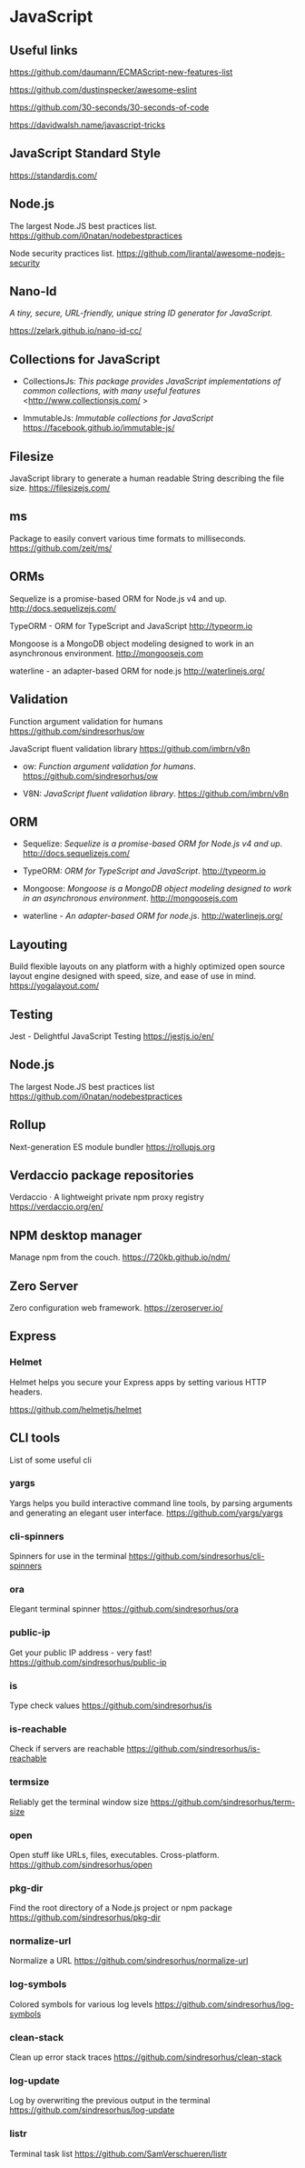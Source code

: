 # JavaScript

## Useful links

<https://github.com/daumann/ECMAScript-new-features-list>

<https://github.com/dustinspecker/awesome-eslint>

<https://github.com/30-seconds/30-seconds-of-code>

<https://davidwalsh.name/javascript-tricks>

## JavaScript Standard Style

<https://standardjs.com/>

## Node.js

The largest Node.JS best practices list.
<https://github.com/i0natan/nodebestpractices>

Node security practices list.
<https://github.com/lirantal/awesome-nodejs-security>

## Nano-Id

_A tiny, secure, URL-friendly, unique string ID generator for JavaScript._

<https://zelark.github.io/nano-id-cc/>

## Collections for JavaScript

- CollectionsJs: _This package provides JavaScript implementations of common collections, with many useful features_
  <http://www.collectionsjs.com/ >

- ImmutableJs: _Immutable collections for JavaScript_ <https://facebook.github.io/immutable-js/>

## Filesize

JavaScript library to generate a human readable String describing the file size.
<https://filesizejs.com/>

## ms

Package to easily convert various time formats to milliseconds.
<https://github.com/zeit/ms/>

## ORMs

Sequelize is a promise-based ORM for Node.js v4 and up.
<http://docs.sequelizejs.com/>

TypeORM - ORM for TypeScript and JavaScript
<http://typeorm.io>

Mongoose is a MongoDB object modeling designed to work in an asynchronous environment.
<http://mongoosejs.com>

waterline - an adapter-based ORM for node.js
<http://waterlinejs.org/>

## Validation

Function argument validation for humans
<https://github.com/sindresorhus/ow>

JavaScript fluent validation library
<https://github.com/imbrn/v8n>

- ow: _Function argument validation for humans_. <https://github.com/sindresorhus/ow>

- V8N: _JavaScript fluent validation library_. <https://github.com/imbrn/v8n>

## ORM

- Sequelize: _Sequelize is a promise-based ORM for Node.js v4 and up_. <http://docs.sequelizejs.com/>

- TypeORM: _ORM for TypeScript and JavaScript_. <http://typeorm.io>

- Mongoose: _Mongoose is a MongoDB object modeling designed to work in an asynchronous environment_. <http://mongoosejs.com>

- waterline - _An adapter-based ORM for node.js_. <http://waterlinejs.org/>

## Layouting

Build flexible layouts on any platform with a highly optimized open source layout engine designed with speed, size, and ease of use in mind.
<https://yogalayout.com/>

## Testing

Jest - Delightful JavaScript Testing
<https://jestjs.io/en/>

## Node.js

The largest Node.JS best practices list
<https://github.com/i0natan/nodebestpractices>

## Rollup

Next-generation ES module bundler
<https://rollupjs.org>

## Verdaccio package repositories

Verdaccio · A lightweight private npm proxy registry
<https://verdaccio.org/en/>

## NPM desktop manager

Manage npm from the couch.
<https://720kb.github.io/ndm/>

## Zero Server

Zero configuration web framework.
<https://zeroserver.io/>

## Express

### Helmet

Helmet helps you secure your Express apps by setting various HTTP headers.

<https://github.com/helmetjs/helmet>

## CLI tools

List of some useful cli 

### yargs
Yargs helps you build interactive command line tools, by parsing arguments and generating an elegant user interface.
<https://github.com/yargs/yargs>

### cli-spinners
Spinners for use in the terminal
<https://github.com/sindresorhus/cli-spinners>

### ora
Elegant terminal spinner
<https://github.com/sindresorhus/ora>

### public-ip
Get your public IP address - very fast!
<https://github.com/sindresorhus/public-ip>

### is
Type check values
<https://github.com/sindresorhus/is>

### is-reachable
Check if servers are reachable
<https://github.com/sindresorhus/is-reachable>

### termsize 
Reliably get the terminal window size
<https://github.com/sindresorhus/term-size>

### open
Open stuff like URLs, files, executables. Cross-platform.
<https://github.com/sindresorhus/open>

### pkg-dir
Find the root directory of a Node.js project or npm package
<https://github.com/sindresorhus/pkg-dir>

### normalize-url
Normalize a URL
<https://github.com/sindresorhus/normalize-url>

### log-symbols
Colored symbols for various log levels
<https://github.com/sindresorhus/log-symbols>

### clean-stack
Clean up error stack traces
<https://github.com/sindresorhus/clean-stack>

### log-update
Log by overwriting the previous output in the terminal
<https://github.com/sindresorhus/log-update>

### listr
Terminal task list
<https://github.com/SamVerschueren/listr>
